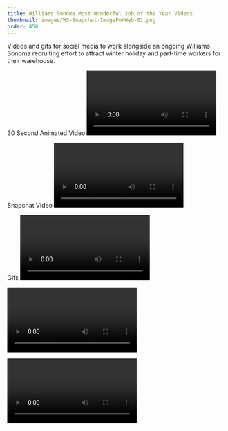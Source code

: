 ```yaml
---
title: Williams Sonoma Most Wonderful Job of the Year Videos
thumbnail: images/WS-Snapchat-ImageForWeb-01.png
order: 450
---
```


Videos and gifs for social media to work alongside an ongoing Williams Sonoma recruiting effort to attract winter holiday and part-time workers for their warehouse.

30 Second Animated Video
!['alt text here'](images/WS-MostWonderfulJob-Video.mp4)

Snapchat Video
!['alt text here'](images/WS-Snapchat.mp4)

Gifs
!['alt text here'](images/WS-Sew-Gif.mp4)

!['alt text here'](images/WS-Forklift-Gif.mp4)

!['alt text here'](images/WS-ShelfPicker-Gif.mp4)